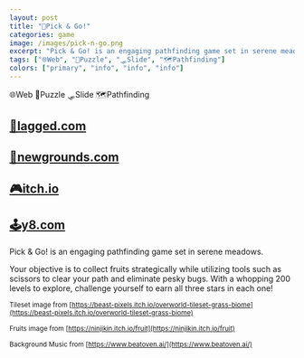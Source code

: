 ```yaml
---
layout: post
title: "🍒Pick & Go!"
categories: game
image: /images/pick-n-go.png
excerpt: "Pick & Go! is an engaging pathfinding game set in serene meadows."
tags: ["🌐Web", "🧩Puzzle", "🛷Slide", "🗺️Pathfinding"]
colors: ["primary", "info", "info", "info"]
---
```


<span class="badge badge-primary">🌐Web</span>
<span class="badge badge-info">🧩Puzzle</span>
<span class="badge badge-info">🛷Slide</span>
<span class="badge badge-info">🗺️Pathfinding</span>

## [🎯lagged.com](https://lagged.com/play/6034/)

## [🎨newgrounds.com](https://www.newgrounds.com/portal/view/886986)

## [🎮itch.io](https://sublevelgames.itch.io/pickngo)

## [🕹️y8.com](https://ko.y8.com/games/pick_go_)

Pick & Go! is an engaging pathfinding game set in serene meadows.

Your objective is to collect fruits strategically while utilizing tools such as scissors to clear your path and eliminate pesky bugs. With a whopping 200 levels to explore, challenge yourself to earn all three stars in each one!

<small>Tileset image from [https://beast-pixels.itch.io/overworld-tileset-grass-biome](https://beast-pixels.itch.io/overworld-tileset-grass-biome)</small>

<small>Fruits image from [https://ninjikin.itch.io/fruit](https://ninjikin.itch.io/fruit)</small>

<small>Background Music from [https://www.beatoven.ai/](https://www.beatoven.ai/)</small>